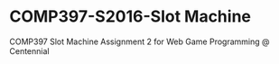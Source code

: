 # COMP397-S2016-Slot Machine

COMP397 Slot Machine Assignment 2 for Web Game Programming @ Centennial
